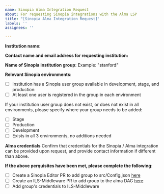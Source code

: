 ```yaml
---
name: Sinopia Alma Integration Request
about: For requesting Sinopia integrations with the Alma LSP
title: "[Sinopia Alma Integration Request]"
labels: ''
assignees: ''

---
```


**Institution name:**

**Contact name and email address for requesting institution:**

**Name of Sinopia institution group:**
Example: "stanford"

**Relevant Sinopia environments:**
- [ ] Institution has a Sinopia user group available in development, stage, and production
- [ ] At least one user is registered in the group in each environment

If your institution user group does not exist, or does not exist in all environments, please specify where your group needs to be added:
- [ ] Stage
- [ ] Production
- [ ] Development
- [ ] Exists in all 3 environments, no additions needed

**Alma credentials**
Confirm that credentials for the Sinopia / Alma integration can be provided upon request, and provide contact information if different than above.

**If the above perquisites have been met, please complete the following:**
- [ ] Create a Sinopia Editor PR to add group to src/Config.json [here](https://github.com/LD4P/sinopia_editor/blob/c06d7b49ab4475eafe63874daa8e6c94e5a05402/src/Config.js#L141-L151)
- [ ] Create an ILS-Middleware PR to add group to the alma DAG [here](https://github.com/LD4P/ils-middleware/blob/a2f5206245163209355ddf74ea226a9a369dced1/ils_middleware/dags/alma.py#L48-L60)
- [ ] Add group's credentials to ILS-Middleware
